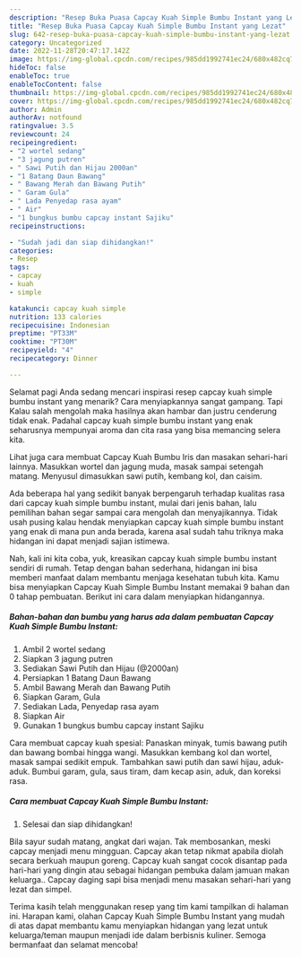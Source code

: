 ```yaml
---
description: "Resep Buka Puasa Capcay Kuah Simple Bumbu Instant yang Lezat"
title: "Resep Buka Puasa Capcay Kuah Simple Bumbu Instant yang Lezat"
slug: 642-resep-buka-puasa-capcay-kuah-simple-bumbu-instant-yang-lezat
category: Uncategorized
date: 2022-11-28T20:47:17.142Z
image: https://img-global.cpcdn.com/recipes/985dd1992741ec24/680x482cq70/capcay-kuah-simple-bumbu-instant-foto-resep-utama.jpg
hideToc: false
enableToc: true
enableTocContent: false
thumbnail: https://img-global.cpcdn.com/recipes/985dd1992741ec24/680x482cq70/capcay-kuah-simple-bumbu-instant-foto-resep-utama.jpg
cover: https://img-global.cpcdn.com/recipes/985dd1992741ec24/680x482cq70/capcay-kuah-simple-bumbu-instant-foto-resep-utama.jpg
author: Admin
authorAv: notfound
ratingvalue: 3.5
reviewcount: 24
recipeingredient:
- "2 wortel sedang"
- "3 jagung putren"
- " Sawi Putih dan Hijau 2000an"
- "1 Batang Daun Bawang"
- " Bawang Merah dan Bawang Putih"
- " Garam Gula"
- " Lada Penyedap rasa ayam"
- " Air"
- "1 bungkus bumbu capcay instant Sajiku"
recipeinstructions:

- "Sudah jadi dan siap dihidangkan!"
categories:
- Resep
tags:
- capcay
- kuah
- simple

katakunci: capcay kuah simple 
nutrition: 133 calories
recipecuisine: Indonesian
preptime: "PT33M"
cooktime: "PT30M"
recipeyield: "4"
recipecategory: Dinner

---
```



Selamat pagi Anda sedang mencari inspirasi resep capcay kuah simple bumbu instant yang menarik? Cara menyiapkannya sangat gampang. Tapi Kalau salah mengolah maka hasilnya akan hambar dan justru cenderung tidak enak. Padahal capcay kuah simple bumbu instant yang enak seharusnya mempunyai aroma dan cita rasa yang bisa memancing selera kita.


Lihat juga cara membuat Capcay Kuah Bumbu Iris dan masakan sehari-hari lainnya. Masukkan wortel dan jagung muda, masak sampai setengah matang. Menyusul dimasukkan sawi putih, kembang kol, dan caisim.

Ada beberapa hal yang sedikit banyak berpengaruh terhadap kualitas rasa dari capcay kuah simple bumbu instant, mulai dari jenis bahan, lalu pemilihan bahan segar sampai cara mengolah dan menyajikannya. Tidak usah pusing kalau hendak menyiapkan capcay kuah simple bumbu instant yang enak di mana pun anda berada, karena asal sudah tahu triknya maka hidangan ini dapat menjadi sajian istimewa.


Nah, kali ini kita coba, yuk, kreasikan capcay kuah simple bumbu instant sendiri di rumah. Tetap dengan bahan sederhana, hidangan ini bisa memberi manfaat dalam membantu menjaga kesehatan tubuh kita. Kamu bisa menyiapkan Capcay Kuah Simple Bumbu Instant memakai 9 bahan dan 0 tahap pembuatan. Berikut ini cara dalam menyiapkan hidangannya.

<!--inarticleads1-->

##### Bahan-bahan dan bumbu yang harus ada dalam pembuatan Capcay Kuah Simple Bumbu Instant:

1. Ambil 2 wortel sedang
1. Siapkan 3 jagung putren
1. Sediakan  Sawi Putih dan Hijau (@2000an)
1. Persiapkan 1 Batang Daun Bawang
1. Ambil  Bawang Merah dan Bawang Putih
1. Siapkan  Garam, Gula
1. Sediakan  Lada, Penyedap rasa ayam
1. Siapkan  Air
1. Gunakan 1 bungkus bumbu capcay instant Sajiku


Cara membuat capcay kuah spesial: Panaskan minyak, tumis bawang putih dan bawang bombai hingga wangi. Masukkan kembang kol dan wortel, masak sampai sedikit empuk. Tambahkan sawi putih dan sawi hijau, aduk-aduk. Bumbui garam, gula, saus tiram, dam kecap asin, aduk, dan koreksi rasa. 

<!--inarticleads2-->

##### Cara membuat Capcay Kuah Simple Bumbu Instant:


1. Selesai dan siap dihidangkan!

Bila sayur sudah matang, angkat dari wajan. Tak membosankan, meski capcay menjadi menu mingguan. Capcay akan tetap nikmat apabila diolah secara berkuah maupun goreng. Capcay kuah sangat cocok disantap pada hari-hari yang dingin atau sebagai hidangan pembuka dalam jamuan makan keluarga.. Capcay daging sapi bisa menjadi menu masakan sehari-hari yang lezat dan simpel. 

Terima kasih telah menggunakan resep yang tim kami tampilkan di halaman ini. Harapan kami, olahan Capcay Kuah Simple Bumbu Instant yang mudah di atas dapat membantu kamu menyiapkan hidangan yang lezat untuk keluarga/teman maupun menjadi ide dalam berbisnis kuliner. Semoga bermanfaat dan selamat mencoba!
